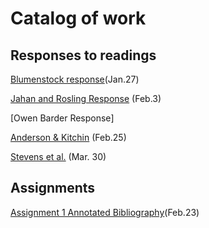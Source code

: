 # Catalog of work

## Responses to readings

[Blumenstock response](https://fpate.github.io/workshop3/bluemenstock)(Jan.27)

[Jahan and Rosling Response](https://github.com/fpate/workshop3/blob/master/Podcast_jahan.md) (Feb.3)

[Owen Barder Response]

[Anderson & Kitchin](https://fpate.github.io/workshop3/Anderson&Kitchin) (Feb.25)

[Stevens et al.](https://fpate.github.io/workshop3/Stevensetal.) (Mar. 30)
## Assignments

[Assignment 1 Annotated Bibliography](https://github.com/fpate/workshop3/blob/master/Assignment1.md)(Feb.23)
